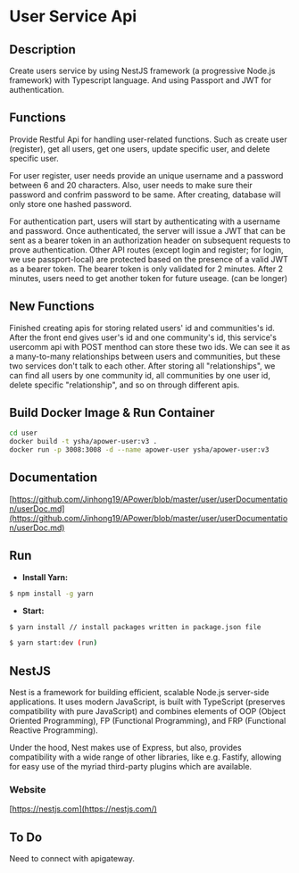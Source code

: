 # User Service Api

## Description

Create users service by using NestJS framework (a progressive Node.js framework) with Typescript language. And using Passport and JWT for authentication.

## Functions

Provide Restful Api for handling user-related functions. Such as create user (register), get all users, get one users, update specific user, and delete specific user.

For user register, user needs provide an unique username and a password between 6 and 20 characters. Also, user needs to make sure their password and confrim password to be same. After creating, database will only store one hashed password.

For authentication part, users will start by authenticating with a username and password. Once authenticated, the server will issue a JWT that can be sent as a bearer token in an authorization header on subsequent requests to prove authentication. Other API routes (except login and register; for login, we use passport-local) are protected based on the presence of a valid JWT as a bearer token. The bearer token is only validated for 2 minutes. After 2 minutes, users need to get another token for future useage. (can be longer)

## New Functions

Finished creating apis for storing related users' id and communities's id. After the front end gives user's id and one community's id, this service's usercomm api with POST menthod can store these two ids. We can see it as a many-to-many relationships between users and communities, but these two services don't talk to each other. After storing all "relationships", we can find all users by one community id, all communities by one user id, delete specific "relationship", and so on through different apis.

## Build Docker Image & Run Container

```bash
cd user
docker build -t ysha/apower-user:v3 .
docker run -p 3008:3008 -d --name apower-user ysha/apower-user:v3
```

## Documentation
[https://github.com/Jinhong19/APower/blob/master/user/userDocumentation/userDoc.md](https://github.com/Jinhong19/APower/blob/master/user/userDocumentation/userDoc.md)

## Run

- **Install Yarn:**

```bash
$ npm install -g yarn
```

- **Start:**

```bash
$ yarn install // install packages written in package.json file

$ yarn start:dev (run)
```

## NestJS

Nest is a framework for building efficient, scalable Node.js server-side applications. It uses modern JavaScript, is built with TypeScript (preserves compatibility with pure JavaScript) and combines elements of OOP (Object Oriented Programming), FP (Functional Programming), and FRP (Functional Reactive Programming).

Under the hood, Nest makes use of Express, but also, provides compatibility with a wide range of other libraries, like e.g. Fastify, allowing for easy use of the myriad third-party plugins which are available.

### Website 

[https://nestjs.com](https://nestjs.com/)

## To Do

Need to connect with apigateway.
